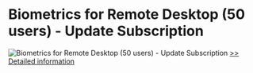 # Biometrics for Remote Desktop (50 users) - Update Subscription
![Biometrics for Remote Desktop (50 users) - Update Subscription](https://mycommerce.akamaized.net/api/pimages/P300765887/BIG/300765887.GIF)
[>> Detailed information](https://secure.shareit.com/shareit/product.html?productid=300765887&affiliateid=200057808)